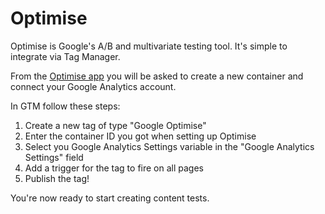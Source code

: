 # Optimise

Optimise is Google's A/B and multivariate testing tool. It's simple to integrate via Tag Manager.

From the [Optimise app](https://optimize.google.com/optimize/home/) you will be asked to create a new container and connect your Google Analytics account.

In GTM follow these steps:

1. Create a new tag of type "Google Optimise"
2. Enter the container ID you got when setting up Optimise
3. Select you Google Analytics Settings variable in the "Google Analytics Settings" field
4. Add a trigger for the tag to fire on all pages
4. Publish the tag!

You're now ready to start creating content tests.
